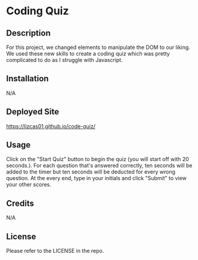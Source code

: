 # Coding Quiz
## Description
For this project, we changed elements to manipulate the DOM to our liking. We used these new skills to create a coding quiz which was pretty complicated to do as I struggle with Javascript.
## Installation
N/A
## Deployed Site 
https://lizcas01.github.io/code-quiz/
## Usage
Click on the "Start Quiz" button to begin the quiz (you will start off with 20 seconds.). For each question that's answered correctly, ten seconds will be added to the timer but ten seconds will be deducted for every wrong question. At the every end, type in your initials and click "Submit" to view your other scores.
## Credits
N/A
## License
Please refer to the LICENSE in the repo.